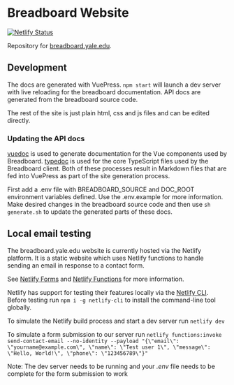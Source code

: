 # Breadboard Website
[![Netlify Status](https://api.netlify.com/api/v1/badges/91fee330-078d-4824-ae06-ced5e4888b31/deploy-status)](https://app.netlify.com/sites/wizardly-kepler-096cf8/deploys)

Repository for [breadboard.yale.edu](https://breadboard.yale.edu).
## Development
The docs are generated with VuePress. `npm start` will launch a dev server with live reloading for the breadboard documentation. API docs are generated from the breadboard source code.

The rest of the site is just plain html, css and js files and can be edited directly.

### Updating the API docs
[vuedoc] is used to generate documentation for the Vue components used by Breadboard. [typedoc] is used for the core TypeScript files used by the Breadboard client. Both of these processes result in Markdown files that are fed into VuePress as part of the site generation process. 

First add a .env file with BREADBOARD_SOURCE and DOC_ROOT environment variables defined. Use the .env.example for more information. Make desired changes in the breadboard source code and then use `sh generate.sh` to update the generated parts of these docs.


## Local email testing
The breadboard.yale.edu website is currently hosted via the Netlify platform. It is a static website which uses Netlify functions to handle sending an email in response to a contact form.

See [Netlify Forms](https://docs.netlify.com/forms/setup/) and [Netlify Functions](https://docs.netlify.com/functions/overview/) for more information.

Netlify has support for testing their features locally via the [Netlify CLI](https://docs.netlify.com/cli/get-started/).
Before testing run `npm i -g netlify-cli` to install the command-line tool globally.

To simulate the Netlify build process and start a dev server run `netlify dev`

To simulate a form submission to our server run `netlify functions:invoke send-contact-email --no-identity --payload "{\"email\": \"yourname@example.com\", \"name\": \"Test user 1\", \"message\": \"Hello, World!\", \"phone\": \"123456789\"}"`

Note: The dev server needs to be running and your *.env* file needs to be complete for the form submission to work


[vuedoc]: https://github.com/vuedoc/md
[typedoc]: https://typedoc.org/